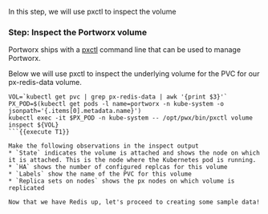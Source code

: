In this step, we will use pxctl to inspect the volume

### Step: Inspect the Portworx volume

Portworx ships with a [pxctl](https://docs.portworx.com/reference/cli/basics/) command line that can be used to manage Portworx.

Below we will use pxctl to inspect the underlying volume for the PVC for our px-redis-data volume.

```
VOL=`kubectl get pvc | grep px-redis-data | awk '{print $3}'`
PX_POD=$(kubectl get pods -l name=portworx -n kube-system -o jsonpath='{.items[0].metadata.name}')
kubectl exec -it $PX_POD -n kube-system -- /opt/pwx/bin/pxctl volume inspect ${VOL}
```{{execute T1}}

Make the following observations in the inspect output
* `State` indicates the volume is attached and shows the node on which it is attached. This is the node where the Kubernetes pod is running.
* `HA` shows the number of configured replcas for this volume
* `Labels` show the name of the PVC for this volume
* `Replica sets on nodes` shows the px nodes on which volume is replicated

Now that we have Redis up, let's proceed to creating some sample data!
